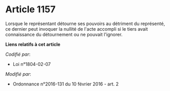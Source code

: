 # Article 1157

Lorsque le représentant détourne ses pouvoirs au détriment du représenté, ce dernier peut invoquer la nullité de l'acte
accompli si le tiers avait connaissance du détournement ou ne pouvait l'ignorer.

**Liens relatifs à cet article**

_Codifié par_:

  - Loi n°1804-02-07

_Modifié par_:

  - Ordonnance n°2016-131 du 10 février 2016 - art. 2
